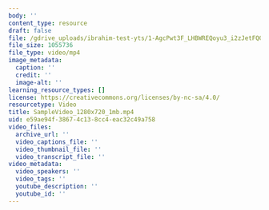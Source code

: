 ```yaml
---
body: ''
content_type: resource
draft: false
file: /gdrive_uploads/ibrahim-test-yts/1-AgcPwt3F_LHBWREQoyu3_i2zJetFQ0p/samplevideo_1280x720_1mb.mp4
file_size: 1055736
file_type: video/mp4
image_metadata:
  caption: ''
  credit: ''
  image-alt: ''
learning_resource_types: []
license: https://creativecommons.org/licenses/by-nc-sa/4.0/
resourcetype: Video
title: SampleVideo_1280x720_1mb.mp4
uid: e59ae94f-3867-4c13-8cc4-eac32c49a758
video_files:
  archive_url: ''
  video_captions_file: ''
  video_thumbnail_file: ''
  video_transcript_file: ''
video_metadata:
  video_speakers: ''
  video_tags: ''
  youtube_description: ''
  youtube_id: ''
---
```

